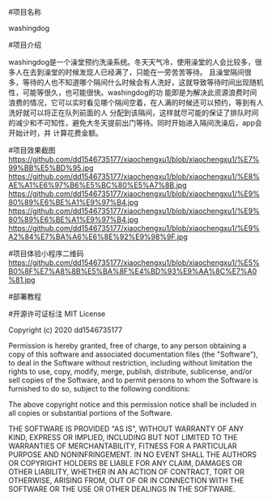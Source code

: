 #项目名称

washingdog

#项目介绍

washingdog是一个澡堂预约洗澡系统。冬天天气冷，使用澡堂的人会比较多，很多人在去到澡堂的时候发现人已经满了，只能在一旁苦苦等待。
且澡堂隔间很多，等待的人也不知道哪个隔间什么时候会有人洗好，这就导致等待时间出现随机性，可能等很久，也可能很快。washingdog的功
能即是为解决此资源浪费时间浪费的情况，它可以实时看见哪个隔间空着，在人满的时候还可以预约，等到有人洗好就可以将正在队列前面的人
分配到该隔间，这样就尽可能的保证了排队时间的减少和不可知性，避免大冬天提前出门等待。同时开始进入隔间洗澡后，app会开始计时，并
计算花费金额。

#项目效果截图
 https://github.com/dd1546735177/xiaochengxu1/blob/xiaochengxu1/%E7%99%BB%E5%BD%95.jpg
 https://github.com/dd1546735177/xiaochengxu1/blob/xiaochengxu1/%E8%AE%A1%E6%97%B6%E5%BC%80%E5%A7%8B.jpg
 https://github.com/dd1546735177/xiaochengxu1/blob/xiaochengxu1/%E9%80%89%E6%BE%A1%E9%97%B4.jpg
 https://github.com/dd1546735177/xiaochengxu1/blob/xiaochengxu1/%E9%80%89%E6%BE%A1%E9%97%B4.jpg
 https://github.com/dd1546735177/xiaochengxu1/blob/xiaochengxu1/%E9%A2%84%E7%BA%A6%E6%8E%92%E9%98%9F.jpg

#项目体验小程序二维码
https://github.com/dd1546735177/xiaochengxu1/blob/xiaochengxu1/%E5%B0%8F%E7%A8%8B%E5%BA%8F%E4%BD%93%E9%AA%8C%E7%A0%81.jpg

#部署教程



#开源许可证标注
MIT License

Copyright (c) 2020 dd1546735177

Permission is hereby granted, free of charge, to any person obtaining a copy
of this software and associated documentation files (the "Software"), to deal
in the Software without restriction, including without limitation the rights
to use, copy, modify, merge, publish, distribute, sublicense, and/or sell
copies of the Software, and to permit persons to whom the Software is
furnished to do so, subject to the following conditions:

The above copyright notice and this permission notice shall be included in all
copies or substantial portions of the Software.

THE SOFTWARE IS PROVIDED "AS IS", WITHOUT WARRANTY OF ANY KIND, EXPRESS OR
IMPLIED, INCLUDING BUT NOT LIMITED TO THE WARRANTIES OF MERCHANTABILITY,
FITNESS FOR A PARTICULAR PURPOSE AND NONINFRINGEMENT. IN NO EVENT SHALL THE
AUTHORS OR COPYRIGHT HOLDERS BE LIABLE FOR ANY CLAIM, DAMAGES OR OTHER
LIABILITY, WHETHER IN AN ACTION OF CONTRACT, TORT OR OTHERWISE, ARISING FROM,
OUT OF OR IN CONNECTION WITH THE SOFTWARE OR THE USE OR OTHER DEALINGS IN THE
SOFTWARE.
